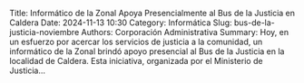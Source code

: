 Title: Informático de la Zonal Apoya Presencialmente al Bus de la Justicia en Caldera
Date: 2024-11-13 10:30
Category: Informática
Slug: bus-de-la-justicia-noviembre
Authors: Corporación Administrativa
Summary: Hoy, en un esfuerzo por acercar los servicios de justicia a la comunidad, un informático de la Zonal brindó apoyo presencial al Bus de la Justicia en la localidad de Caldera. Esta iniciativa, organizada por el Ministerio de Justicia...